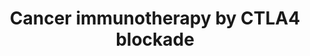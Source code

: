---
annotations:
- id: DOID:162
  parent: disease of cellular proliferation
  type: Disease Ontology
  value: cancer
- id: CL:0000084
  parent: native cell
  type: Cell Type Ontology
  value: T cell
- id: PW:0000235
  parent: regulatory pathway
  type: Pathway Ontology
  value: adaptive immune response pathway
- id: PW:0000023
  parent: regulatory pathway
  type: Pathway Ontology
  value: immune response pathway
- id: CL:0000145
  parent: native cell
  type: Cell Type Ontology
  value: professional antigen presenting cell
- id: PW:0000605
  parent: disease pathway
  type: Pathway Ontology
  value: cancer pathway
authors:
- Khanspers
- Fehrhart
- Egonw
citedin:
- link: PMC9138293
- link: PMC8751594
description: Immune checkpoints are hardwired into the immune system and are crucial
  for maintaining self-tolerance. Tumors can use these checkpoints to protect themselves
  from immune system attacks.  CTLA-4 is expressed on T cells and is a negative regulator
  of T cell activation. CTLA4 counteracts the activity of the T cell co-stimulatory
  receptor, CD28, which amplifies TCR signaling once antigen is bound. CTLA-4 and
  CD28 share the same ligands, CD80 and CD86, although CTLA-4 has a higher affinity.
  This is represented in the pathway with a blue inhibitory interaction.  One strategy
  for cancer immunotherapy is to block CTLA-4, thereby removing the negative regulation
  on T-cell activation. The first checkpoint antibody approved by the FDA was ipilimumab,
  approved in 2011 for treatment of melanoma.   The [https://www.nobelprize.org/prizes/medicine/2018/summary/
  2018 Nobel prize in Physiology or Medicine] was awarded to jointly to James Allison
  and Tasuku Honjo for their discovery of cancer therapy by inhibition of negative
  immune regulation.  Partially based on Thermo Fisher [https://www.thermofisher.com/us/en/home/life-science/antibodies/antibodies-learning-center/antibodies-resource-library/cell-signaling-pathways/ctla4-signaling-pathway.html
  CTLA4 Signaling Pathway] and [https://en.wikipedia.org/wiki/Immune_checkpoint Wikipedia].
last-edited: 2019-11-29
ndex: 1c6dd259-8b6c-11eb-9e72-0ac135e8bacf
organisms:
- Homo sapiens
redirect_from:
- /index.php/Pathway:WP4582
- /instance/WP4582
- /instance/WP4582_rr123435
revision: r123435
schema-jsonld:
- '@context': https://schema.org/
  '@id': https://wikipathways.github.io/pathways/WP4582.html
  '@type': Dataset
  creator:
    '@type': Organization
    name: WikiPathways
  description: Immune checkpoints are hardwired into the immune system and are crucial
    for maintaining self-tolerance. Tumors can use these checkpoints to protect themselves
    from immune system attacks.  CTLA-4 is expressed on T cells and is a negative
    regulator of T cell activation. CTLA4 counteracts the activity of the T cell co-stimulatory
    receptor, CD28, which amplifies TCR signaling once antigen is bound. CTLA-4 and
    CD28 share the same ligands, CD80 and CD86, although CTLA-4 has a higher affinity.
    This is represented in the pathway with a blue inhibitory interaction.  One strategy
    for cancer immunotherapy is to block CTLA-4, thereby removing the negative regulation
    on T-cell activation. The first checkpoint antibody approved by the FDA was ipilimumab,
    approved in 2011 for treatment of melanoma.   The [https://www.nobelprize.org/prizes/medicine/2018/summary/
    2018 Nobel prize in Physiology or Medicine] was awarded to jointly to James Allison
    and Tasuku Honjo for their discovery of cancer therapy by inhibition of negative
    immune regulation.  Partially based on Thermo Fisher [https://www.thermofisher.com/us/en/home/life-science/antibodies/antibodies-learning-center/antibodies-resource-library/cell-signaling-pathways/ctla4-signaling-pathway.html
    CTLA4 Signaling Pathway] and [https://en.wikipedia.org/wiki/Immune_checkpoint
    Wikipedia].
  keywords:
  - CD28
  - CD80
  - CD86
  - CTLA4
  - Ipilimumab
  - MHC II
  - PIK3CA
  - PIK3CB
  - PIK3CD
  - PIK3R1
  - PIK3R2
  - PIK3R3
  - PPP2CA
  - PTPN11
  - PTPN6
  - TRA
  - TRB
  - Tremelimumab
  license: CC0
  name: Cancer immunotherapy by CTLA4 blockade
seo: CreativeWork
title: Cancer immunotherapy by CTLA4 blockade
wpid: WP4582
---